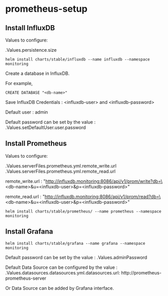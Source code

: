 # prometheus-setup
 
## Install InfluxDB

Values to configure:

.Values.persistence.size

`helm install charts/stable/influxdb --name influxdb --namespace monitoring`

Create a database in InfluxDB. 

For example, 

`CREATE DATABASE "<db-name>"`

Save InfluxDB Credentials : \<influxdb-user\> and \<influxdb-password\>

Default user : admin

Default password can be set by the value : .Values.setDefaultUser.user.password

## Install Prometheus

Values to configure:

.Values.serverFiles.prometheus.yml.remote_write.url
.Values.serverFiles.prometheus.yml.remote_read.url

remote_write.url : "http://influxdb.monitoring:8086/api/v1/prom/write?db=\<db-name\>&u=\<influxdb-user\>&p=\<influxdb-password\>"

remote_read.url : "http://influxdb.monitoring:8086/api/v1/prom/read?db=\<db-name\>&u=\<influxdb-user\>&p=\<influxdb-password\>"

`helm install charts/stable/prometheus/ --name prometheus --namespace monitoring`


## Install Grafana

`helm install charts/stable/grafana --name grafana --namespace monitoring`

Default password can be set by the value : .Values.adminPassword

Default Data Source can be configured by the value : .Values.datasources.datasources.yml.datasources.url: http://prometheus-prometheus-server

Or Data Source can be added by Grafana interface.

